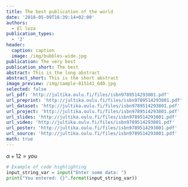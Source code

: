 ```yaml
---
title: The best publication of the world
date: '2018-05-09T16:39:14+02:00'
authors:
  - El loza
publication_types:
  - '2'
header:
  caption: caption
  image: /img/bubbles-wide.jpg
publication: The very best
publication_short: The best
abstract: This is the long abstract
abstract_short: This is the short abstract
image_preview: /img/sample-815141_640.jpg
selected: false
url_pdf: 'http://jultika.oulu.fi/files/isbn9789514293801.pdf'
url_preprint: 'http://jultika.oulu.fi/files/isbn9789514293801.pdf'
url_dataset: 'http://jultika.oulu.fi/files/isbn9789514293801.pdf'
url_project: 'http://jultika.oulu.fi/files/isbn9789514293801.pdf'
url_slides: 'http://jultika.oulu.fi/files/isbn9789514293801.pdf'
url_video: 'http://jultika.oulu.fi/files/isbn9789514293801.pdf'
url_poster: 'http://jultika.oulu.fi/files/isbn9789514293801.pdf'
url_source: 'http://jultika.oulu.fi/files/isbn9789514293801.pdf'
math: true
---
```

$\alpha + 12 = you$

```python
# Example of code highlighting
input_string_var = input("Enter some data: ")
print("You entered: {}".format(input_string_var))
```
